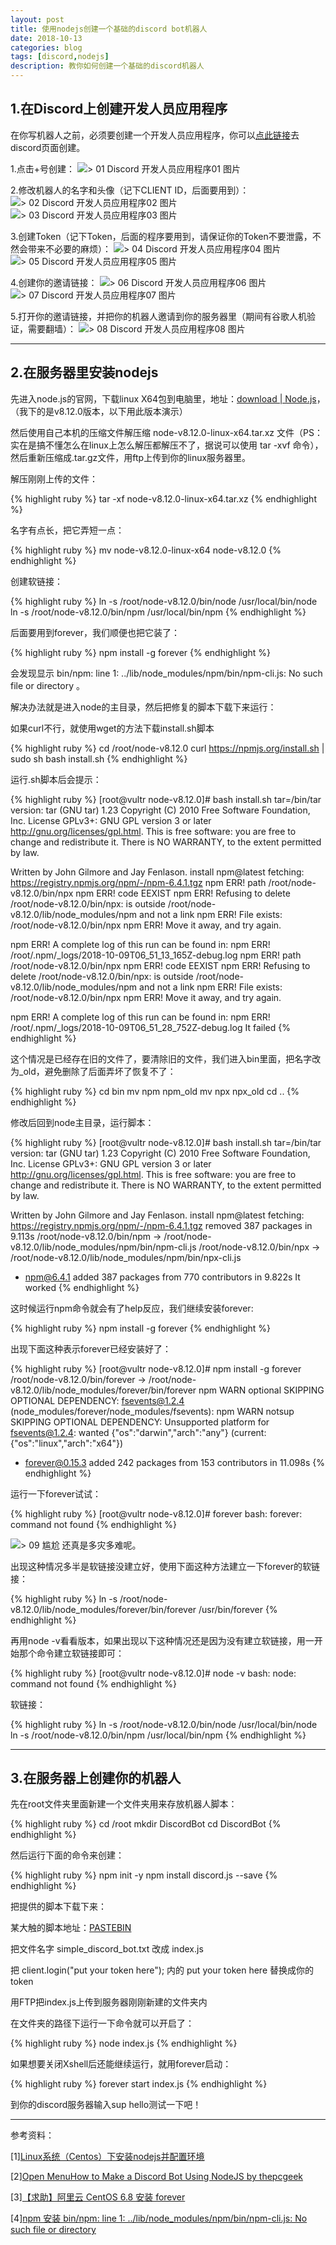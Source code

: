 ```yaml
---
layout: post
title: 使用nodejs创建一个基础的discord bot机器人
date: 2018-10-13
categories: blog
tags: [discord,nodejs]
description: 教你如何创建一个基础的discord机器人
---
```


## 1.在Discord上创建开发人员应用程序

在你写机器人之前，必须要创建一个开发人员应用程序，你可以[点此链接](https://discordapp.com/developers/applications/me)去discord页面创建。

1.点击+号创建：
![> 01 Discord 开发人员应用程序01 图片](http://r6s.site/img/DiscordBot/DiscordApplications01.jpg)

2.修改机器人的名字和头像（记下CLIENT ID，后面要用到）：
![> 02 Discord 开发人员应用程序02 图片](http://r6s.site/img/DiscordBot/DiscordApplications02.jpg)
![> 03 Discord 开发人员应用程序03 图片](http://r6s.site/img/DiscordBot/DiscordApplications03.jpg)

3.创建Token（记下Token，后面的程序要用到，请保证你的Token不要泄露，不然会带来不必要的麻烦）：
![> 04 Discord 开发人员应用程序04 图片](http://r6s.site/img/DiscordBot/DiscordApplications04.jpg)
![> 05 Discord 开发人员应用程序05 图片](http://r6s.site/img/DiscordBot/DiscordApplications05.jpg)

4.创建你的邀请链接：
![> 06 Discord 开发人员应用程序06 图片](http://r6s.site/img/DiscordBot/DiscordApplications07.jpg)
![> 07 Discord 开发人员应用程序07 图片](http://r6s.site/img/DiscordBot/DiscordApplications08.jpg)

5.打开你的邀请链接，并把你的机器人邀请到你的服务器里（期间有谷歌人机验证，需要翻墙）：
![> 08 Discord 开发人员应用程序08 图片](http://r6s.site/img/DiscordBot/DiscordApplications09.jpg)

----

## 2.在服务器里安装nodejs

先进入node.js的官网，下载linux X64包到电脑里，地址：[download | Node.js](https://nodejs.org/en/download/)，（我下的是v8.12.0版本，以下用此版本演示）

然后使用自己本机的压缩文件解压缩 node-v8.12.0-linux-x64.tar.xz 文件（PS：实在是搞不懂怎么在linux上怎么解压都解压不了，据说可以使用 tar -xvf 命令），然后重新压缩成.tar.gz文件，用ftp上传到你的linux服务器里。


解压刚刚上传的文件：

{% highlight ruby %}
tar -xf node-v8.12.0-linux-x64.tar.xz
{% endhighlight %}

名字有点长，把它弄短一点：

{% highlight ruby %}
mv node-v8.12.0-linux-x64 node-v8.12.0
{% endhighlight %}

创建软链接：

{% highlight ruby %}
ln -s /root/node-v8.12.0/bin/node /usr/local/bin/node  
ln -s /root/node-v8.12.0/bin/npm /usr/local/bin/npm
{% endhighlight %}

后面要用到forever，我们顺便也把它装了：

{% highlight ruby %}
npm install -g forever
{% endhighlight %}

会发现显示 bin/npm: line 1: ../lib/node_modules/npm/bin/npm-cli.js: No such file or directory 。

解决办法就是进入node的主目录，然后把修复的脚本下载下来运行：

如果curl不行，就使用wget的方法下载install.sh脚本

{% highlight ruby %}
cd /root/node-v8.12.0
curl https://npmjs.org/install.sh | sudo sh
bash install.sh
{% endhighlight %}

运行.sh脚本后会提示：

{% highlight ruby %}
[root@vultr node-v8.12.0]# bash install.sh
tar=/bin/tar
version:
tar (GNU tar) 1.23
Copyright (C) 2010 Free Software Foundation, Inc.
License GPLv3+: GNU GPL version 3 or later <http://gnu.org/licenses/gpl.html>.
This is free software: you are free to change and redistribute it.
There is NO WARRANTY, to the extent permitted by law.

Written by John Gilmore and Jay Fenlason.
install npm@latest
fetching: https://registry.npmjs.org/npm/-/npm-6.4.1.tgz
npm ERR! path /root/node-v8.12.0/bin/npx
npm ERR! code EEXIST
npm ERR! Refusing to delete /root/node-v8.12.0/bin/npx: is outside /root/node-v8.12.0/lib/node_modules/npm and not a link
npm ERR! File exists: /root/node-v8.12.0/bin/npx
npm ERR! Move it away, and try again.

npm ERR! A complete log of this run can be found in:
npm ERR!     /root/.npm/_logs/2018-10-09T06_51_13_165Z-debug.log
npm ERR! path /root/node-v8.12.0/bin/npx
npm ERR! code EEXIST
npm ERR! Refusing to delete /root/node-v8.12.0/bin/npx: is outside /root/node-v8.12.0/lib/node_modules/npm and not a link
npm ERR! File exists: /root/node-v8.12.0/bin/npx
npm ERR! Move it away, and try again.

npm ERR! A complete log of this run can be found in:
npm ERR!     /root/.npm/_logs/2018-10-09T06_51_28_752Z-debug.log
It failed
{% endhighlight %}

这个情况是已经存在旧的文件了，要清除旧的文件，我们进入bin里面，把名字改为_old，避免删除了后面弄坏了恢复不了：

{% highlight ruby %}
cd bin
mv npm npm_old
mv npx npx_old
cd ..
{% endhighlight %}

修改后回到node主目录，运行脚本：

{% highlight ruby %}
[root@vultr node-v8.12.0]# bash install.sh
tar=/bin/tar
version:
tar (GNU tar) 1.23
Copyright (C) 2010 Free Software Foundation, Inc.
License GPLv3+: GNU GPL version 3 or later <http://gnu.org/licenses/gpl.html>.
This is free software: you are free to change and redistribute it.
There is NO WARRANTY, to the extent permitted by law.

Written by John Gilmore and Jay Fenlason.
install npm@latest
fetching: https://registry.npmjs.org/npm/-/npm-6.4.1.tgz
removed 387 packages in 9.113s
/root/node-v8.12.0/bin/npm -> /root/node-v8.12.0/lib/node_modules/npm/bin/npm-cli.js
/root/node-v8.12.0/bin/npx -> /root/node-v8.12.0/lib/node_modules/npm/bin/npx-cli.js
+ npm@6.4.1
added 387 packages from 770 contributors in 9.822s
It worked
{% endhighlight %}

这时候运行npm命令就会有了help反应，我们继续安装forever:

{% highlight ruby %}
npm install -g forever
{% endhighlight %}

出现下面这种表示forever已经安装好了：

{% highlight ruby %}
[root@vultr node-v8.12.0]# npm install -g forever
/root/node-v8.12.0/bin/forever -> /root/node-v8.12.0/lib/node_modules/forever/bin/forever
npm WARN optional SKIPPING OPTIONAL DEPENDENCY: fsevents@1.2.4 (node_modules/forever/node_modules/fsevents):
npm WARN notsup SKIPPING OPTIONAL DEPENDENCY: Unsupported platform for fsevents@1.2.4: wanted {"os":"darwin","arch":"any"} (current: {"os":"linux","arch":"x64"})

+ forever@0.15.3
added 242 packages from 153 contributors in 11.098s
{% endhighlight %}

运行一下forever试试：

{% highlight ruby %}
[root@vultr node-v8.12.0]# forever
bash: forever: command not found
{% endhighlight %}

![> 09 尴尬](http://r6s.site/img/biaoqin/wulian.jpg)
还真是多灾多难呢。

出现这种情况多半是软链接没建立好，使用下面这种方法建立一下forever的软链接：

{% highlight ruby %}
ln -s /root/node-v8.12.0/lib/node_modules/forever/bin/forever /usr/bin/forever
{% endhighlight %}

再用node -v看看版本，如果出现以下这种情况还是因为没有建立软链接，用一开始那个命令建立软链接即可：

{% highlight ruby %}
[root@vultr node-v8.12.0]# node -v
bash: node: command not found
{% endhighlight %}

软链接：

{% highlight ruby %}
ln -s /root/node-v8.12.0/bin/node /usr/local/bin/node  
ln -s /root/node-v8.12.0/bin/npm /usr/local/bin/npm
{% endhighlight %}

----

## 3.在服务器上创建你的机器人

先在root文件夹里面新建一个文件夹用来存放机器人脚本：

{% highlight ruby %}
cd /root
mkdir DiscordBot
cd DiscordBot
{% endhighlight %}

然后运行下面的命令来创建：

{% highlight ruby %}
npm init -y
npm install discord.js --save
{% endhighlight %}

把提供的脚本下载下来：

某大触的脚本地址：[PASTEBIN](https://pastebin.com/snJZBM0V)

把文件名字 simple_discord_bot.txt 改成 index.js

把 client.login("put your token here"); 内的 put your token here 替换成你的token

用FTP把index.js上传到服务器刚刚新建的文件夹内

在文件夹的路径下运行一下命令就可以开启了：

{% highlight ruby %}
node index.js
{% endhighlight %}

如果想要关闭Xshell后还能继续运行，就用forever启动：

{% highlight ruby %}
forever start index.js
{% endhighlight %}

到你的discord服务器输入sup hello测试一下吧！


----

参考资料：

[1][Linux系统（Centos）下安装nodejs并配置环境](https://blog.csdn.net/qq_21794603/article/details/68067821)

[2][Open MenuHow to Make a Discord Bot Using NodeJS by thepcgeek](https://www.instructables.com/id/How-to-Make-a-Discord-Bot-Using-NodeJS/)

[3][【求助】阿里云 CentOS 6.8 安装 forever](http://tieba.baidu.com/p/5117091739)

[4][npm 安装 bin/npm: line 1: ../lib/node_modules/npm/bin/npm-cli.js: No such file or directory](https://blog.csdn.net/jiankunking/article/details/69448618)